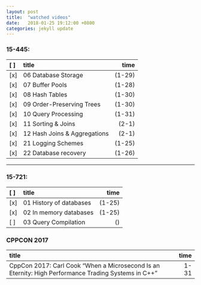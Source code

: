 ```yaml
---
layout: post
title:  "watched videos"
date:   2018-01-25 19:12:00 +0800
categories: jekyll update
---
```


### 15-445:   

|[ ]|title|time|
|:-|:-|-:|
[x]| 06 Database Storage  |       (1-29)
[x]| 07 Buffer Pools   |          (1-28) 
[x]| 08 Hash Tables    |          (1-30) 
[x]| 09 Order-Preserving Trees  | (1-30)
[x]| 10 Query Processing  |       (1-31)
[x]| 11 Sorting & Joins|          (2-1)
[x]| 12 Hash Joins & Aggregations|(2-1)
[x]| 21 Logging Schemes      |    (1-25)  
[x]| 22 Database recovery    |    (1-26)  

---
### 15-721:
  
|[ ]|title|time|  
|:-|:-|-:|
[x]| 01 History of databases |(1-25)  
[x]| 02 In memory databases  |(1-25)  
[ ]| 03 Query Compilation    |()  

### CPPCON 2017

|title|time| 
|:-|-:|
CppCon 2017: Carl Cook “When a Microsecond Is an Eternity: High Performance Trading Systems in C++”|1-31
